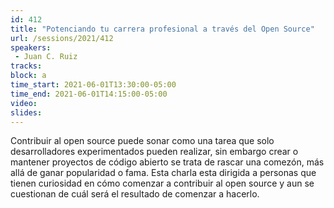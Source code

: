 ```yaml
---
id: 412
title: "Potenciando tu carrera profesional a través del Open Source"
url: /sessions/2021/412
speakers:
 - Juan C. Ruiz
tracks:
block: a
time_start: 2021-06-01T13:30:00-05:00
time_end: 2021-06-01T14:15:00-05:00
video:
slides:
---
```


Contribuir al open source puede sonar como una tarea que solo desarrolladores experimentados pueden realizar, sin embargo crear o mantener proyectos de código abierto se trata de rascar una comezón, más allá de ganar popularidad o fama. Esta charla esta dirigida a personas que tienen curiosidad en cómo comenzar a contribuir al open source y aun se cuestionan de cuál será el resultado de comenzar a hacerlo.
